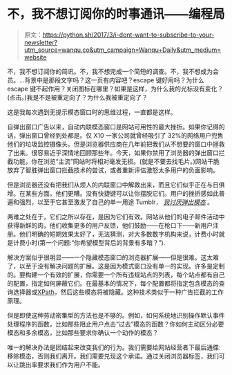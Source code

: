 # 不，我不想订阅你的时事通讯——编程局

> 原文：<https://python.sh/2017/3/i-dont-want-to-subscribe-to-your-newsletter?utm_source=wanqu.co&utm_campaign=Wanqu+Daily&utm_medium=website>

不，我不想订阅你的简讯。不，我不想完成一个简短的调查。不，我不想成为会员。…背景中是那段文字吗？这一页有内容吧？escape 键好用吗？为什么 escape 键不起作用？关闭图标在哪里？如果是这样，为什么我的光标没有变化？(点击。)我是不是被重定向了？为什么我被重定向了？

这是我每次遇到无提示模态窗口时的思维过程，一直都是这样。

自弹出窗口广告以来，自动内联模态窗口是网站可用性的最大挫折。如果你记得的话，弹出窗口曾经到处都是。仅 X10 一家公司就曾经吸引了 32%的网络用户兜售他们的垃圾监控摄像头。但是浏览器供应商在几年前把我们从不想要的窗口中拯救了出来。很容易近乎深情地回顾那些年。今天，如果你禁用了浏览器的弹出窗口拦截功能，你在浏览“主流”网站时将相对毫发无损。(就是不要去找毛片。)网站干脆放弃了智胜弹出窗口拦截技术的尝试，或者重新评估激怒太多用户的负面影响。

但是浏览器还没有把我们从烦人的内联窗口中解救出来，而且它们似乎正在与日俱增。在某些方面，他们更糟。没有快捷键可以让你摆脱它们。用户的挫折感如此普遍和强烈，以至于它甚至激发了自己的单一用途 Tumblr， [*我讨厌弹出模态*](http://ihatepopupmodals.tumblr.com) 。

两难之处在于，它们之所以存在，是因为它们有效。网站从他们的电子邮件活动中获得新鲜的肉，他们收集更多的用户反馈，他们鼓励——在枪口下——新用户注册。他们明确的短期效果太好了，无法猜测，对大多数数字机构来说，计费小时就是计费小时(第一个问题:“你希望模型背后的背景有多暗？”).

解决方案似乎很明显——一个隐藏模态窗口的浏览器扩展——但是很难。这太难了，以至于没有解决问题的扩展。这是因为模式窗口没有单一的实现。许多是定制的。要构建一个有效的扩展，你需要一个所有违规站点的列表，每个站点都有自己的配置，指定如何屏蔽它们。在最基本的情况下，每个配置都将指定包含模态的查询选择器或[XPath](https://developer.mozilla.org/en-US/docs/Web/XPath)，然后这些模态将被隐藏。这种技术类似于一种广告拦截的工作原理。

但是即使这种劳动密集型的方法也是不够的。例如，如何系统地识别操作默认事件处理程序的函数，比如那些阻止用户点击“过去”模态的函数？你如何主动区分必要模态和多余模态，比如那些要求你确认一个动作的模态？

唯一的解决办法是团结起来改变我们的行为。我们需要给网站经营者下最后通牒:移除模态，否则我们离开。我们需要兑现这个承诺。通过关闭浏览器标签，我们可以让跳出率要求我们作为用户不能。